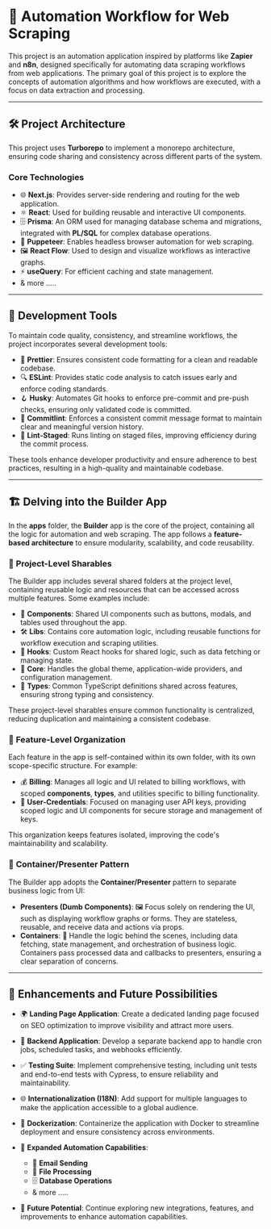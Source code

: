 # 🚀 **Automation Workflow for Web Scraping**

This project is an automation application inspired by platforms like **Zapier** and **n8n**, designed specifically for automating data scraping workflows from web applications. The primary goal of this project is to explore the concepts of automation algorithms and how workflows are executed, with a focus on data extraction and processing.

---

## 🛠️ **Project Architecture**

This project uses **Turborepo** to implement a monorepo architecture, ensuring code sharing and consistency across different parts of the system.

### **Core Technologies**
- 🌐 **Next.js**: Provides server-side rendering and routing for the web application.
- ⚛️ **React**: Used for building reusable and interactive UI components.
- 🗄️ **Prisma**: An ORM used for managing database schema and migrations, integrated with **PL/SQL** for complex database operations.
- 🤖 **Puppeteer**: Enables headless browser automation for web scraping.
- 🖼️ **React Flow**: Used to design and visualize workflows as interactive graphs.
- ⚡ **useQuery**: For efficient caching and state management.
- & more .....

---

## 🧰 **Development Tools**

To maintain code quality, consistency, and streamline workflows, the project incorporates several development tools:

- 🎨 **Prettier**: Ensures consistent code formatting for a clean and readable codebase.
- 🔍 **ESLint**: Provides static code analysis to catch issues early and enforce coding standards.
- 🪝 **Husky**: Automates Git hooks to enforce pre-commit and pre-push checks, ensuring only validated code is committed.
- 📝 **Commitlint**: Enforces a consistent commit message format to maintain clear and meaningful version history.
- 📂 **Lint-Staged**: Runs linting on staged files, improving efficiency during the commit process.

These tools enhance developer productivity and ensure adherence to best practices, resulting in a high-quality and maintainable codebase.

---

## 🏗️ **Delving into the Builder App**

In the **apps** folder, the **Builder** app is the core of the project, containing all the logic for automation and web scraping. The app follows a **feature-based architecture** to ensure modularity, scalability, and code reusability.

### 🔄 **Project-Level Sharables**
The Builder app includes several shared folders at the project level, containing reusable logic and resources that can be accessed across multiple features. Some examples include:
- 🧩 **Components**: Shared UI components such as buttons, modals, and tables used throughout the app.
- 🛠️ **Libs**: Contains core automation logic, including reusable functions for workflow execution and scraping utilities.
- 🔗 **Hooks**: Custom React hooks for shared logic, such as data fetching or managing state.
- 🎨 **Core**: Handles the global theme, application-wide providers, and configuration management.
- 📄 **Types**: Common TypeScript definitions shared across features, ensuring strong typing and consistency.

These project-level sharables ensure common functionality is centralized, reducing duplication and maintaining a consistent codebase.

### 📂 **Feature-Level Organization**
Each feature in the app is self-contained within its own folder, with its own scope-specific structure. For example:
- 💰 **Billing**: Manages all logic and UI related to billing workflows, with scoped **components**, **types**, and utilities specific to billing functionality.
- 🔑 **User-Credentials**: Focused on managing user API keys, providing scoped logic and UI components for secure storage and management of keys.

This organization keeps features isolated, improving the code's maintainability and scalability.

### 🎨 **Container/Presenter Pattern**
The Builder app adopts the **Container/Presenter** pattern to separate business logic from UI:
- **Presenters (Dumb Components)**: 🖼️ Focus solely on rendering the UI, such as displaying workflow graphs or forms. They are stateless, reusable, and receive data and actions via props.
- **Containers**: 🧠 Handle the logic behind the scenes, including data fetching, state management, and orchestration of business logic. Containers pass processed data and callbacks to presenters, ensuring a clear separation of concerns.

---

## 🌟 **Enhancements and Future Possibilities**

- 🌍 **Landing Page Application**: Create a dedicated landing page focused on SEO optimization to improve visibility and attract more users.  
- 🔧 **Backend Application**: Develop a separate backend app to handle cron jobs, scheduled tasks, and webhooks efficiently.  
- ✅ **Testing Suite**: Implement comprehensive testing, including unit tests and end-to-end tests with Cypress, to ensure reliability and maintainability.  
- 🌐 **Internationalization (I18N)**: Add support for multiple languages to make the application accessible to a global audience.  
- 🐳 **Dockerization**: Containerize the application with Docker to streamline deployment and ensure consistency across environments.  
- 🤖 **Expanded Automation Capabilities**:
  - 📧 **Email Sending**
  - 📁 **File Processing**
  - 🗄️ **Database Operations**
  - & more .....

- 🚀 **Future Potential**: Continue exploring new integrations, features, and improvements to enhance automation capabilities.

